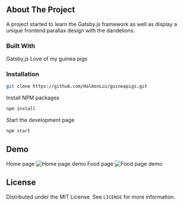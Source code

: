 <!-- ABOUT THE PROJECT -->
## About The Project
A project started to learn the Gatsby.js framework as well as display a unique frontend parallax design with the dandelions.

### Built With
Gatsby.js
Love of my guinea pigs

### Installation
```sh
git clone https://github.com/HalmonLui/guineapigs.git
```
Install NPM packages
```sh
npm install
```
Start the development page
```sh
npm start
```

<!-- USAGE EXAMPLES -->
## Demo
Home page ![Home page demo][homepage]
Food page ![Food page demo][foodpage]


<!-- LICENSE -->
## License

Distributed under the MIT License. See `LICENSE` for more information.


<!-- MARKDOWN LINKS & IMAGES -->
[homepage]: homepage.gif
[foodpage]: food.gif
